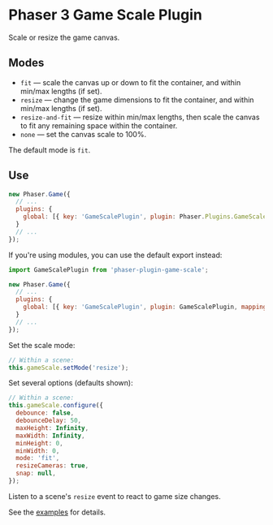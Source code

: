 Phaser 3 Game Scale Plugin
==========================

Scale or resize the game canvas.

Modes
-----

- `fit` — scale the canvas up or down to fit the container, and within min/max lengths (if set).
- `resize` — change the game dimensions to fit the container, and within min/max lengths (if set).
- `resize-and-fit` — resize within min/max lengths, then scale the canvas to fit any remaining space within the container.
- `none` — set the canvas scale to 100%.

The default mode is `fit`.

Use
---

```javascript
new Phaser.Game({
  // ...
  plugins: {
    global: [{ key: 'GameScalePlugin', plugin: Phaser.Plugins.GameScalePlugin, mapping: 'gameScale' }]
  }
  // ...
});
```

If you're using modules, you can use the default export instead:

```javascript
import GameScalePlugin from 'phaser-plugin-game-scale';

new Phaser.Game({
  // ...
  plugins: {
    global: [{ key: 'GameScalePlugin', plugin: GameScalePlugin, mapping: 'gameScale' }]
  }
  // ...
});
```

Set the scale mode:

```javascript
// Within a scene:
this.gameScale.setMode('resize');
```

Set several options (defaults shown):

```javascript
// Within a scene:
this.gameScale.configure({
  debounce: false,
  debounceDelay: 50,
  maxHeight: Infinity,
  maxWidth: Infinity,
  minHeight: 0,
  minWidth: 0,
  mode: 'fit',
  resizeCameras: true,
  snap: null,
});
```

Listen to a scene's `resize` event to react to game size changes.

See the [examples](./examples/) for details.
